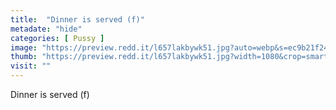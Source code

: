 ```yaml
---
title:  "Dinner is served (f)"
metadate: "hide"
categories: [ Pussy ]
image: "https://preview.redd.it/l657lakbywk51.jpg?auto=webp&s=ec9b21f2433307e4f831a8ae0f261d9110e54282"
thumb: "https://preview.redd.it/l657lakbywk51.jpg?width=1080&crop=smart&auto=webp&s=427c2d794b5db6d84c1160ba5bb68b6422128294"
visit: ""
---
```

Dinner is served (f)
